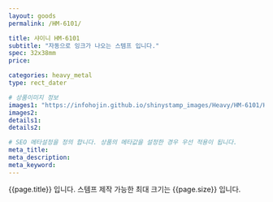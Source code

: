 ```yaml
---
layout: goods
permalink: /HM-6101/

title: 샤이니 HM-6101
subtitle: "자동으로 잉크가 나오는 스템프 입니다."
spec: 32x38mm
price: 

categories: heavy_metal
type: rect_dater

# 상품이미지 정보
images1: "https://infohojin.github.io/shinystamp_images/Heavy/HM-6101/HM-6101_1.jpg"
images2:
details1:
details2:    

# SEO 메타설정을 정의 합니다. 상품의 메타값을 설정한 경우 우선 적용이 됩니다.
meta_title: 
meta_description:
meta_keyword:
---
```


{{page.title}} 입니다. 스템프 제작 가능한 최대 크기는 {{page.size}} 입니다.